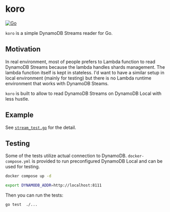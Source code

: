 # koro

[![Go](https://github.com/nabeken/koro/actions/workflows/go.yml/badge.svg)](https://github.com/nabeken/koro/actions/workflows/go.yml)

`koro` is a simple DynamoDB Streams reader for Go.

## Motivation

In real environment, most of people prefers to Lambda function to read DynamoDB Streams because the lambda handles shards management. The lambda function itself is kept in stateless.
I'd want to have a similar setup in local environment (mainly for testing) but there is no Lambda runtime environment that works with DynamoDB Steams.

`koro` is built to allow to read DynamoDB Streams on DynamoDB Local with less hustle.

## Example

See [`stream_test.go`](stream_test.go) for the detail.

## Testing
Some of the tests utilize actual connection to DynamoDB. `docker-compose.yml` is provided to run preconfigured DynamoDB Local and can be used for testing.

```bash
docker compose up -d

export DYNAMODB_ADDR=http://localhost:8111
```

Then you can run the tests:

```bash
go test  ./...
```
